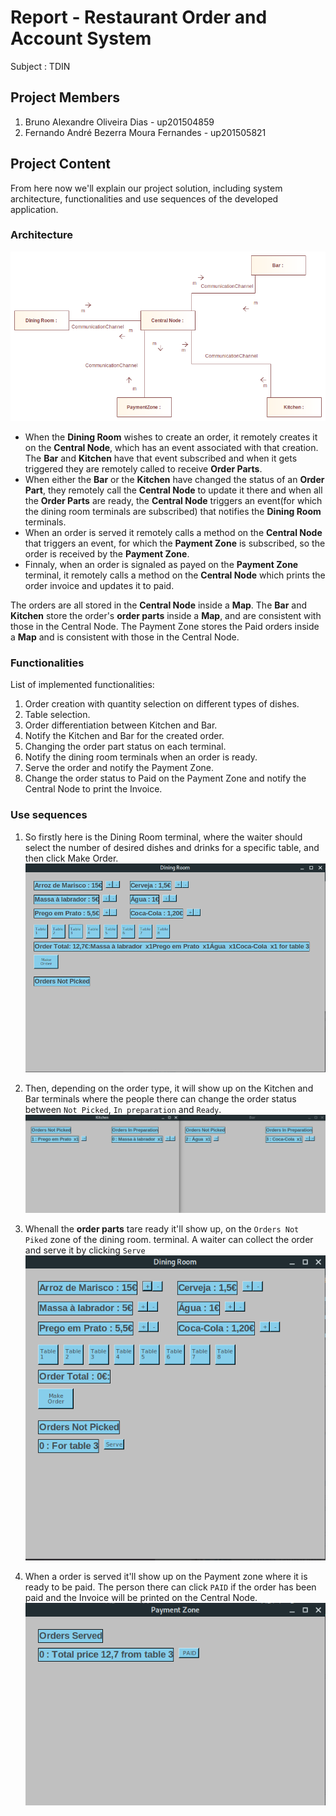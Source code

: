 # Report - Restaurant Order and Account System

Subject : TDIN

## Project Members

1. Bruno Alexandre Oliveira Dias - up201504859
2. Fernando André Bezerra Moura Fernandes - up201505821

## Project Content

From here now we'll explain our project solution, including system architecture, functionalities and use sequences of the developed application.

### Architecture

![alt text](images/Communication&#32;Interaction&#32;Communication&#32;diagram.png)

- When the **Dining Room** wishes to create an order, it remotely creates it on the **Central Node**, which has an event associated with that creation. The **Bar** and **Kitchen** have that event subscribed and when it gets triggered they are remotely called to receive **Order Parts**.
- When either the **Bar** or the **Kitchen** have changed the status of an **Order Part**, they remotely call the **Central Node** to update it there and when all the **Order Parts** are ready, the **Central Node** triggers an event(for which the dining room terminals are subscribed) that notifies the **Dining Room** terminals.
- When an order is served it remotely calls a method on the **Central Node** that triggers an event, for which the **Payment Zone** is subscribed, so the order is received by the **Payment Zone**.
- Finnaly, when an order is signaled as payed on the **Payment Zone** terminal, it remotely calls a method on the **Central Node** which prints the order invoice and updates it to paid.

The orders are all stored in the **Central Node** inside a **Map**.
The **Bar** and **Kitchen** store the order's **order parts** inside a **Map**, and are consistent with those in the Central Node.
The Payment Zone stores the Paid orders inside a **Map** and is consistent with those in the Central Node.

### Functionalities

List of implemented functionalities:

1. Order creation with quantity selection on different types of dishes.
2. Table selection.
3. Order differentiation between Kitchen and Bar.
4. Notify the Kitchen and Bar for the created order.
5. Changing the order part status on each terminal.
6. Notify the dining room terminals when an order is ready.
7. Serve the order and notify the Payment Zone.
8. Change the order status to Paid on the Payment Zone and notify the Central Node to print the Invoice.

### Use sequences

1. So firstly here is the Dining Room terminal, where the waiter should select the number of desired dishes and drinks for a specific table, and then click Make Order.  ![alt text](images/diningRoom.png)

2. Then, depending on the order type, it will show up on the Kitchen and Bar terminals where the people there can change the order status between `Not Picked`, `In preparation` and `Ready`.  ![alt text](images/orderDealing.png)

3. Whenall the **order parts** tare ready it'll show up, on the `Orders Not Piked` zone of the dining room. terminal. A waiter can collect the order and serve it by clicking `Serve` ![alt text](images/diningRoomNotPicked.png)

4. When a order is served it'll show up on the Payment zone where it is ready to be paid. The person there can click `PAID` if the order has been paid and the Invoice will be printed on the Central Node. ![alt text](images/PaymentZone.png)
